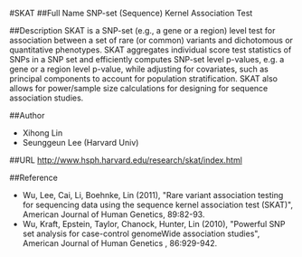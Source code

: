 #SKAT
##Full Name
SNP-set (Sequence) Kernel Association Test

##Description
SKAT is a SNP-set (e.g., a gene or a region) level test for association between a set of rare (or common) variants and dichotomous or quantitative phenotypes. SKAT aggregates individual score test statistics of SNPs in a SNP set and efficiently computes SNP-set level p-values, e.g. a gene or a region level p-value, while adjusting for covariates, such as principal components to account for population stratification. SKAT also allows for power/sample size calculations for designing for sequence association studies.

##Author
* Xihong Lin
* Seunggeun Lee (Harvard Univ)

##URL
http://www.hsph.harvard.edu/research/skat/index.html

##Reference
* Wu, Lee, Cai, Li, Boehnke, Lin (2011), "Rare variant association testing for sequencing data using the sequence kernel association test (SKAT)", American Journal of Human Genetics, 89:82-93.
* Wu, Kraft, Epstein, Taylor, Chanock, Hunter, Lin (2010), "Powerful SNP set analysis for case-control genomeWide association studies", American Journal of Human Genetics , 86:929-942.

